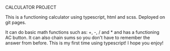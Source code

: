 CALCULATOR PROJECT

This is a functioning calculator using typescript, html and scss. Deployed on git pages. 

It can do basic math functions such as: +, -, / and * and has a functioning AC button. It can also chain sums so you don't have to remember the answer from before. This is my first time using typescript! I hope you enjoy!